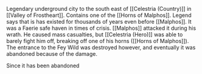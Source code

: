 Legendary underground city to the south east of [[Celestria (Country)]] in [[Valley of Frostheart]]. Contains one of the [[Horns of Malphos]]. Legend says that is has existed for thousands of years even before [[Malphos]]. It was a Faerie safe haven in times of crisis. [[Malphos]] attacked it during his wrath. He caused mass casualties, but [[Celestria (Hero)]] was able to barely fight him off, breaking off one of his horns ([[Horns of Malphos]]). The entrance to the Fey Wild was destroyed however, and eventually it was abandoned because of the damage.

Since it has been abandoned